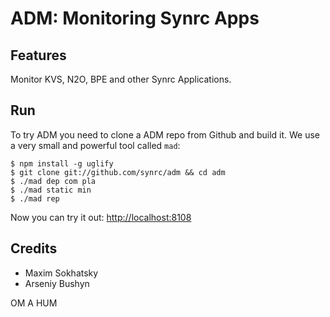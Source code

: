 ADM: Monitoring Synrc Apps
==========================

Features
--------

Monitor KVS, N2O, BPE and other Synrc Applications.

Run
---

To try ADM you need to clone a ADM repo from Github and build it.
We use a very small and powerful tool called `mad`:

    $ npm install -g uglify
    $ git clone git://github.com/synrc/adm && cd adm
    $ ./mad dep com pla
    $ ./mad static min
    $ ./mad rep

Now you can try it out: [http://localhost:8108](http://localhost:8108)

Credits
-------

* Maxim Sokhatsky
* Arseniy Bushyn

OM A HUM
